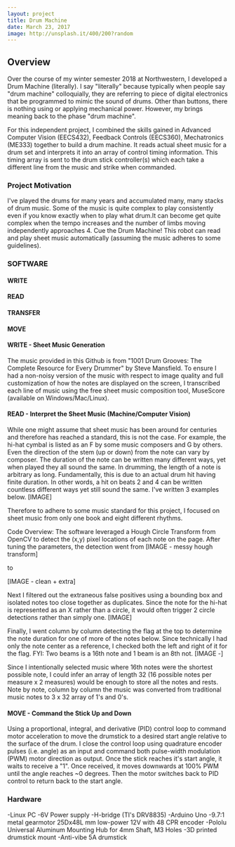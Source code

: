 ```yaml
---
layout: project
title: Drum Machine
date: March 23, 2017
image: http://unsplash.it/400/200?random
---
```


## Overview
Over the course of my winter semester 2018 at Northwestern, I developed a Drum Machine (literally). I say "literally" because typically when people say "drum machine" colloquially, they are referring to piece of digital electronics that be programmed to mimic the sound of drums. Other than buttons, there is nothing using or applying mechanical power. However, my brings meaning back to the phase "drum machine".

For this independent project, I combined the skills gained in Advanced Computer Vision (EECS432), Feedback Controls (EECS360), Mechatronics (ME333) together to build a drum machine. It reads actual sheet music for a drum set and interprets it into an array of control timing information. This timing array is sent to the drum stick controller(s) which each take a different line from the music and strike when commanded.

### Project Motivation
I've played the drums for many years and accumulated many, many stacks of drum music. Some of the music is quite complex to play consistently even if you know exactly when to play what drum.It can become get quite complex when the tempo increases and the number of limbs moving independently approaches 4. Cue the Drum Machine! This robot can read and play sheet music automatically (assuming the music adheres to some guidelines).

### SOFTWARE
#### WRITE
#### READ
#### TRANSFER
#### MOVE

#### WRITE - Sheet Music Generation
The music provided in this Github is from "1001 Drum Grooves: The Complete Resource for Every Drummer" by Steve Mansfield. To ensure I had a non-noisy version of the music with respect to image quality and full customization of how the notes are displayed on the screen, I transcribed each line of music using the free sheet music composition tool, MuseScore (available on Windows/Mac/Linux).


#### READ - Interpret the Sheet Music (Machine/Computer Vision)
While one might assume that sheet music has been around for centuries and therefore has reached a standard, this is not the case. For example, the hi-hat cymbal is listed as an F by some music composers and G by others. Even the direction of the stem (up or down) from the note can vary by composer. The duration of the note can be written many different ways, yet when played they all sound the same. In drumming, the length of a note is arbitrary as long. Fundamentally, this is due to an actual drum hit having finite duration. In other words, a hit on beats 2 and 4 can be written countless different ways yet still sound the same. I've written 3 examples below.
[IMAGE]

Therefore to adhere to some music standard for this project, I focused on sheet music from only one book and eight different rhythms.

Code Overview: The software leveraged a Hough Circle Transform from OpenCV to detect the (x,y) pixel locations of each note on the page. After tuning the parameters, the detection went from
[IMAGE - messy hough transform]

to

[IMAGE - clean + extra]

Next I filtered out the extraneous false positives using a bounding box and isolated notes too close together as duplicates. Since the note for the hi-hat is represented as an X rather than a circle, it would often trigger 2 circle detections rather than simply one.
[IMAGE]

Finally, I went column by column detecting the flag at the top to determine the note duration for one of more of the notes below. Since technically I had only the note center as a reference, I checked both the left and right of it for the flag. FYI: Two beams is a 16th note and 1 beam is an 8th not.
[IMAGE -]

Since I intentionally selected music where 16th notes were the shortest possible note, I could infer an array of length 32 (16 possible notes per measure x 2 measures) would be enough to store all the notes and rests. Note by note, column by column the music was converted from traditional music notes to 3 x 32 array of 1's and 0's.

#### MOVE - Command the Stick Up and Down
Using a proportional, integral, and derivative (PID) control loop to command motor acceleration to move the drumstick to a desired start angle relative to the surface of the drum. I close the control loop using quadrature encoder pulses (i.e. angle) as an input and command both pulse-width modulation (PWM) motor direction as output. Once the stick reaches it's start angle, it waits to receive a "1". Once received, it moves downwards at 100% PWM until the angle reaches ~0 degrees. Then the motor switches back to PID control to return back to the start angle.  

### Hardware
-Linux PC
-6V Power supply
-H-bridge (TI's  DRV8835)
-Arduino Uno
-9.7:1 metal gearmotor 25Dx48L mm low-power 12V with 48 CPR encoder
-Pololu Universal Aluminum Mounting Hub for 4mm Shaft, M3 Holes
-3D printed drumstick mount
-Anti-vibe 5A drumstick
